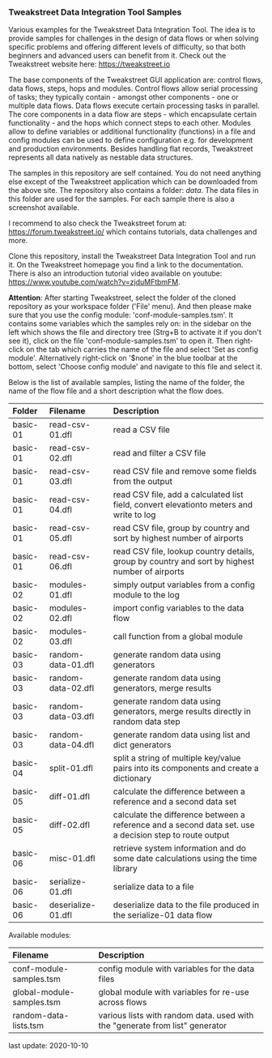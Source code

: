 ### Tweakstreet Data Integration Tool Samples

Various examples for the Tweakstreet Data Integration Tool. The idea is to provide samples for challenges in the design of data flows or when solving specific problems and offering different levels of difficulty, so that both beginners and advanced users can benefit from it. Check out the Tweakstreet website here: https://tweakstreet.io

The base components of the Tweakstreet GUI application are: control flows, data flows, steps, hops and modules. Control flows allow serial processing of tasks; they typically contain - amongst other components - one or multiple data flows. Data flows execute certain processing tasks in parallel. The core components in a data flow are steps - which encapsulate certain functionality - and the hops which connect steps to each other. Modules allow to define variables or additional functionality (functions) in a file and config modules can be used to define configuration e.g. for development and production environments. Besides handling flat records, Tweakstreet represents all data natively as nestable data structures.

The samples in this repository are self contained. You do not need anything else except of the Tweakstreet application which can be downloaded from the above site. The repository also contains a folder: _data_. The data files in this folder are used for the samples. For each sample there is also a screenshot available.

I recommend to also check the Tweakstreet forum at: https://forum.tweakstreet.io/ which contains tutorials, data challenges and more.

Clone this repository, install the Tweakstreet Data Integration Tool and run it. On the Tweakstreet homepage you find a link to the documentation. There is also an introduction tutorial video available on youtube: https://www.youtube.com/watch?v=zjduMFtbmFM.

**Attention**: After starting Tweakstreet, select the folder of the cloned repository as your workspace folder ('File' menu). And then please make sure that you use the config module: 'conf-module-samples.tsm'. It contains some variables which the samples rely on: in the sidebar on the left which shows the file and directory tree (Strg+B to activate it if you don't see it), click on the file 'conf-module-samples.tsm' to open it. Then right-click on the tab which carries the name of the file and select 'Set as config module'. Alternatively right-click on '$none' in the blue toolbar at the bottom, select 'Choose config module' and navigate to this file and select it.

Below is the list of available samples, listing the name of the folder, the name of the flow file and a short description what the flow does.

| Folder             | Filename                     | Description                      |
| :--                | :--                          | :--                              |
| basic-01           | read-csv-01.dfl              | read a CSV file |
| basic-01           | read-csv-02.dfl              | read and filter a CSV file |
| basic-01           | read-csv-03.dfl              | read CSV file and remove some fields from the output |
| basic-01           | read-csv-04.dfl              | read CSV file, add a calculated list field, convert elevationto meters and write to log |
| basic-01           | read-csv-05.dfl              | read CSV file, group by country and sort by highest number of airports |
| basic-01           | read-csv-06.dfl              | read CSV file, lookup country details, group by country and sort by highest number of airports |
| basic-02           | modules-01.dfl               | simply output variables from a config module to the log |
| basic-02           | modules-02.dfl               | import config variables to the data flow |
| basic-02           | modules-03.dfl               | call function from a global module |
| basic-03           | random-data-01.dfl           | generate random data using generators |
| basic-03           | random-data-02.dfl           | generate random data using generators, merge results |
| basic-03           | random-data-03.dfl           | generate random data using generators, merge results directly in random data step |
| basic-03           | random-data-04.dfl           | generate random data using list and dict generators |
| basic-04           | split-01.dfl                 | split a string of multiple key/value pairs into its components and create a dictionary |
| basic-05           | diff-01.dfl                  | calculate the difference between a reference and a second data set |
| basic-05           | diff-02.dfl                  | calculate the difference between a reference and a second data set. use a decision step to route output |
| basic-06           | misc-01.dfl                  | retrieve system information and do some date calculations using the time library |
| basic-06           | serialize-01.dfl             | serialize data to a file |
| basic-06           | deserialize-01.dfl           | deserialize data to the file produced in the serialize-01 data flow |

Available modules:

| Filename                     | Description                      |
| :--                          | :--  
| conf-module-samples.tsm      | config module with variables for the data files                            |
| global-module-samples.tsm    | global module with variables for re-use across flows |
| random-data-lists.tsm        | various lists with random data. used with the "generate from list" generator |


last update: 2020-10-10
